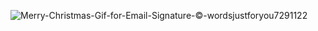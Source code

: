 ![Merry-Christmas-Gif-for-Email-Signature-©-wordsjustforyou7291122](https://user-images.githubusercontent.com/67922506/205385477-d111f884-b1fe-4b1d-9905-52a7c9f492ba.gif)
